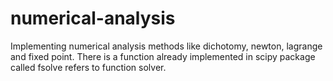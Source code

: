 # numerical-analysis
Implementing numerical analysis methods like dichotomy, newton, lagrange and fixed point. 
There is a function already implemented in scipy package called fsolve refers to function solver.
